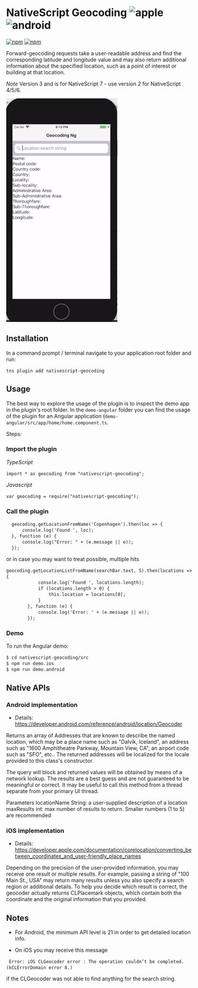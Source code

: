 # NativeScript Geocoding ![apple](https://cdn3.iconfinder.com/data/icons/picons-social/57/16-apple-32.png) ![android](https://cdn4.iconfinder.com/data/icons/logos-3/228/android-32.png)

[![npm](https://img.shields.io/npm/v/nativescript-geocoding.svg)](https://www.npmjs.com/package/nativescript-geocoding)
[![npm](https://img.shields.io/npm/dm/nativescript-geocoding.svg)](https://www.npmjs.com/package/nativescript-geocoding)

Forward-geocoding requests take a user-readable address and find the corresponding latitude and longitude value and may also return additional information about the specified location, such as a point of interest or building at that location.

*Note*
Version 3 and is for NativeScript 7 - use version 2 for NativeScript 4/5/6.

![](screenshots/nativescript-geocoding.gif?raw=true)

## Installation

In a command prompt / terminal navigate to your application root folder and run:

```
tns plugin add nativescript-geocoding
```

## Usage

The best way to explore the usage of the plugin is to inspect the demo app in the plugin's root folder.
In the `demo-angular` folder you can find the usage of the plugin for an Angular application (`demo-angular/src/app/home/home.component.ts`.

Steps:

### Import the plugin

_TypeScript_

```
import * as geocoding from "nativescript-geocoding";
```

_Javascript_

```
var geocoding = require("nativescript-geocoding");
```

### Call the plugin

```
  geocoding.getLocationFromName('Copenhagen').then(loc => {
      console.log('Found ', loc);
  }, function (e) {
      console.log("Error: " + (e.message || e));
  });
```
or in case you may want to treat possible, multiple hits

```
geocoding.getLocationListFromName(searchBar.text, 5).then(locations => {
            console.log('Found ', locations.length);
            if (locations.length > 0) {
                this.location = locations[0];
            }
        }, function (e) {
            console.log('Error: ' + (e.message || e));
        });
```


### Demo

To run the Angular demo:

```
$ cd nativescript-geocoding/src
$ npm run demo.ios
$ npm run demo.android
```

## Native APIs

### Android implementation

- Details: https://developer.android.com/reference/android/location/Geocoder

Returns an array of Addresses that are known to describe the named location, which may be a place name
such as "Dalvik, Iceland", an address such as "1600 Amphitheatre Parkway, Mountain View, CA",
an airport code such as "SFO", etc.. The returned addresses will be localized for the locale provided
to this class's constructor.

The query will block and returned values will be obtained by means of a network lookup. The
results are a best guess and are not guaranteed to be meaningful or correct. It may be useful to
call this method from a thread separate from your primary UI thread.

Parameters
locationName String: a user-supplied description of a location
maxResults int: max number of results to return. Smaller numbers (1 to 5) are recommended

### iOS implementation

- Details: https://developer.apple.com/documentation/corelocation/converting_between_coordinates_and_user-friendly_place_names

Depending on the precision of the user-provided information, you may receive one result or multiple results.
For example, passing a string of "100 Main St., USA" may return many results unless you also specify a search
region or additional details. To help you decide which result is correct, the geocoder actually returns
CLPlacemark objects, which contain both the coordinate and the original information that you provided.


## Notes

-   For Android, the minimum API level is 21 in order to get detailed location info.

-   On iOS you may receive this message

```
 Error: iOS CLGeocoder error : The operation couldn’t be completed. (kCLErrorDomain error 8.)
```

if the CLGeocoder was not able to find anything for the search string.
